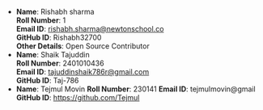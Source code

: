 
- **Name**: Rishabh sharma   
  **Roll Number**: 1  
  **Email ID**: rishabh.sharma@newtonschool.co   
  **GitHub ID**: Rishabh32700   
  **Other Details**: Open Source Contributor
- **Name**: Shaik Tajuddin<br>
  **Roll Number**: 2401010436<br>
  **Email ID**: tajuddinshaik786r@gmail.com<br>
  **GitHub ID**: Taj-786
- **Name**: Tejmul Movin
      **Roll Number**: 230141
      **Email ID**: tejmulmovin@gmail 
      **GitHub ID**: https://github.com/Tejmul
